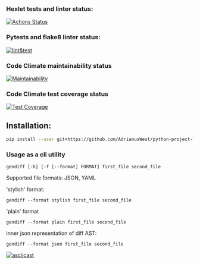### Hexlet tests and linter status:
[![Actions Status](https://github.com/AdrianusWest/python-project-lvl2/workflows/hexlet-check/badge.svg)](https://github.com/AdrianusWest/python-project-lvl2/actions)

### Pytests and flake8 linter status:
[![lint&test](https://github.com/AdrianusWest/python-project-lvl2/actions/workflows/pyci.yml/badge.svg)](https://github.com/AdrianusWest/python-project-lvl2/actions/workflows/pyci.yml)

### Code Climate maintainability status
[![Maintainability](https://api.codeclimate.com/v1/badges/dfb6d31ac07046b9d970/maintainability)](https://codeclimate.com/github/AdrianusWest/python-project-lvl2/maintainability)

### Code Climate test coverage status
[![Test Coverage](https://api.codeclimate.com/v1/badges/dfb6d31ac07046b9d970/test_coverage)](https://codeclimate.com/github/AdrianusWest/python-project-lvl2/test_coverage)

## Installation:
```sh
pip install --user git+https://github.com/AdrianusWest/python-project-lvl2.git
```

### Usage as a cli utility
```
gendiff [-h] [-f [--format] FORMAT] first_file second_file
```
Supported file formats: JSON, YAML

'stylish' format:
```
gendiff --format stylish first_file second_file
```

'plain' format
```
gendiff --format plain first_file second_file
```

inner json representation of diff AST: 
```
gendiff --format json first_file second_file
```

[![asciicast](https://asciinema.org/a/ogvfneDcg3WU3r311fQAULQBg.svg)](https://asciinema.org/a/ogvfneDcg3WU3r311fQAULQBg)
